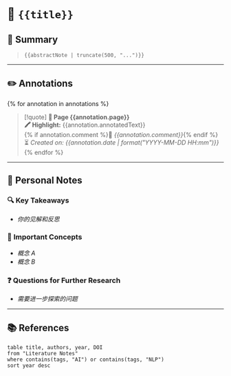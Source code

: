 # 📖 `{{title}}`

## 📝 Summary
> `{{abstractNote | truncate(500, "...")}}`

---

## ✏️ Annotations
{% for annotation in annotations %}
> [!quote] **📄 Page {{annotation.page}}**  
> **🖍 Highlight:** {{annotation.annotatedText}}  
> {% if annotation.comment %}💬 _{{annotation.comment}}_{% endif %}
> ⏳ _Created on: {{annotation.date | format("YYYY-MM-DD HH:mm")}}_
{% endfor %}

---

## 🧐 Personal Notes
### 🔍 **Key Takeaways**
- _你的见解和反思_

### 📌 **Important Concepts**
- _概念 A_
- _概念 B_

### ❓ **Questions for Further Research**
- _需要进一步探索的问题_

---

## 📚 References
```dataview
table title, authors, year, DOI
from "Literature Notes"
where contains(tags, "AI") or contains(tags, "NLP")
sort year desc
```